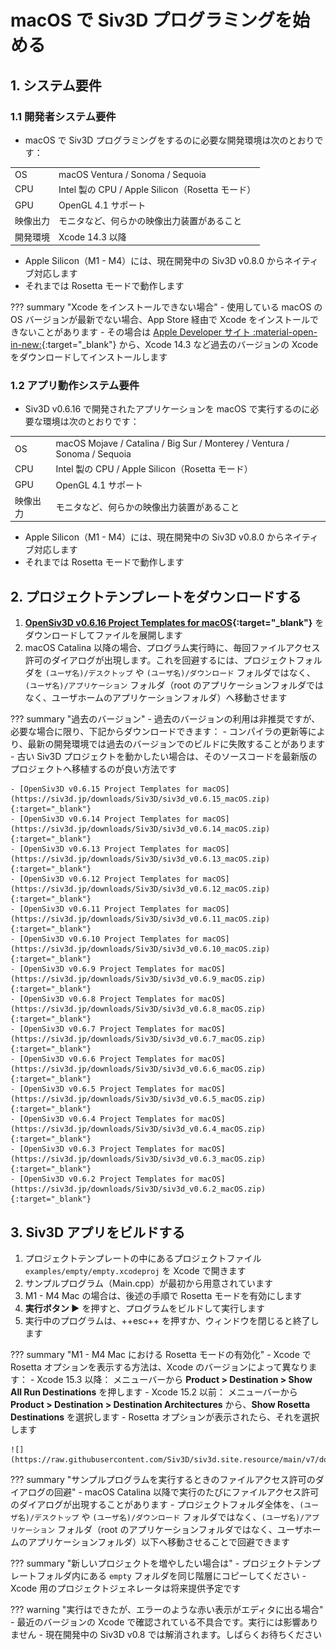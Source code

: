 # macOS で Siv3D プログラミングを始める

## 1. システム要件
### 1.1 開発者システム要件
- macOS で Siv3D プログラミングをするのに必要な開発環境は次のとおりです：

|  |  |
|--|--|
| OS | macOS Ventura / Sonoma / Sequoia |
| CPU | Intel 製の CPU / Apple Silicon（Rosetta モード） |
| GPU | OpenGL 4.1 サポート |
| 映像出力 | モニタなど、何らかの映像出力装置があること |
| 開発環境 | Xcode 14.3 以降 |

- Apple Silicon（M1 - M4）には、現在開発中の Siv3D v0.8.0 からネイティブ対応します
- それまでは Rosetta モードで動作します

??? summary "Xcode をインストールできない場合"
	- 使用している macOS の OS バージョンが最新でない場合、App Store 経由で Xcode をインストールできないことがあります
	- その場合は [Apple Developer サイト :material-open-in-new:](https://developer.apple.com/download/more/){:target="_blank"} から、Xcode 14.3 など過去のバージョンの Xcode をダウンロードしてインストールします

### 1.2 アプリ動作システム要件
- Siv3D v0.6.16 で開発されたアプリケーションを macOS で実行するのに必要な環境は次のとおりです：

|  |  |
|--|--|
| OS | macOS Mojave / Catalina / Big Sur / Monterey / Ventura / Sonoma / Sequoia |
| CPU | Intel 製の CPU / Apple Silicon（Rosetta モード） |
| GPU | OpenGL 4.1 サポート |
| 映像出力 | モニタなど、何らかの映像出力装置があること |

- Apple Silicon（M1 - M4）には、現在開発中の Siv3D v0.8.0 からネイティブ対応します
- それまでは Rosetta モードで動作します


## 2. プロジェクトテンプレートをダウンロードする
1. **[OpenSiv3D v0.6.16 Project Templates for macOS](https://siv3d.jp/downloads/Siv3D/siv3d_v0.6.16_macOS.zip){:target="_blank"}** をダウンロードしてファイルを展開します
1. macOS Catalina 以降の場合、プログラム実行時に、毎回ファイルアクセス許可のダイアログが出現します。これを回避するには、プロジェクトフォルダを `(ユーザ名)/デスクトップ` や `(ユーザ名)/ダウンロード` フォルダではなく、`(ユーザ名)/アプリケーション` フォルダ（root のアプリケーションフォルダではなく、ユーザホームのアプリケーションフォルダ）へ移動させます

??? summary "過去のバージョン"
	- 過去のバージョンの利用は非推奨ですが、必要な場合に限り、下記からダウンロードできます：
		- コンパイラの更新等により、最新の開発環境では過去のバージョンでのビルドに失敗することがあります
		- 古い Siv3D プロジェクトを動かしたい場合は、そのソースコードを最新版のプロジェクトへ移植するのが良い方法です

	- [OpenSiv3D v0.6.15 Project Templates for macOS](https://siv3d.jp/downloads/Siv3D/siv3d_v0.6.15_macOS.zip){:target="_blank"}
	- [OpenSiv3D v0.6.14 Project Templates for macOS](https://siv3d.jp/downloads/Siv3D/siv3d_v0.6.14_macOS.zip){:target="_blank"}
	- [OpenSiv3D v0.6.13 Project Templates for macOS](https://siv3d.jp/downloads/Siv3D/siv3d_v0.6.13_macOS.zip){:target="_blank"}
	- [OpenSiv3D v0.6.12 Project Templates for macOS](https://siv3d.jp/downloads/Siv3D/siv3d_v0.6.12_macOS.zip){:target="_blank"}
	- [OpenSiv3D v0.6.11 Project Templates for macOS](https://siv3d.jp/downloads/Siv3D/siv3d_v0.6.11_macOS.zip){:target="_blank"}
	- [OpenSiv3D v0.6.10 Project Templates for macOS](https://siv3d.jp/downloads/Siv3D/siv3d_v0.6.10_macOS.zip){:target="_blank"}
	- [OpenSiv3D v0.6.9 Project Templates for macOS](https://siv3d.jp/downloads/Siv3D/siv3d_v0.6.9_macOS.zip){:target="_blank"}
	- [OpenSiv3D v0.6.8 Project Templates for macOS](https://siv3d.jp/downloads/Siv3D/siv3d_v0.6.8_macOS.zip){:target="_blank"}
	- [OpenSiv3D v0.6.7 Project Templates for macOS](https://siv3d.jp/downloads/Siv3D/siv3d_v0.6.7_macOS.zip){:target="_blank"}
	- [OpenSiv3D v0.6.6 Project Templates for macOS](https://siv3d.jp/downloads/Siv3D/siv3d_v0.6.6_macOS.zip){:target="_blank"}
	- [OpenSiv3D v0.6.5 Project Templates for macOS](https://siv3d.jp/downloads/Siv3D/siv3d_v0.6.5_macOS.zip){:target="_blank"}
	- [OpenSiv3D v0.6.4 Project Templates for macOS](https://siv3d.jp/downloads/Siv3D/siv3d_v0.6.4_macOS.zip){:target="_blank"}
	- [OpenSiv3D v0.6.3 Project Templates for macOS](https://siv3d.jp/downloads/Siv3D/siv3d_v0.6.3_macOS.zip){:target="_blank"}
	- [OpenSiv3D v0.6.2 Project Templates for macOS](https://siv3d.jp/downloads/Siv3D/siv3d_v0.6.2_macOS.zip){:target="_blank"}


## 3. Siv3D アプリをビルドする
1. プロジェクトテンプレートの中にあるプロジェクトファイル `examples/empty/empty.xcodeproj` を Xcode で開きます
1. サンプルプログラム（Main.cpp）が最初から用意されています
1. M1 - M4 Mac の場合は、後述の手順で Rosetta モードを有効にします
1. **実行ボタン ▶️** を押すと、プログラムをビルドして実行します
1. 実行中のプログラムは、++esc++ を押すか、ウィンドウを閉じると終了します

??? summary "M1 - M4 Mac における Rosetta モードの有効化"
	- Xcode で Rosetta オプションを表示する方法は、Xcode のバージョンによって異なります：
		- Xcode 15.3 以降： メニューバーから **Product &gt; Destination &gt; Show All Run Destinations** を押します
		- Xcode 15.2 以前： メニューバーから **Product &gt; Destination &gt; Destination Architectures** から、**Show Rosetta Destinations** を選択します
	- Rosetta オプションが表示されたら、それを選択します

	![](https://raw.githubusercontent.com/Siv3D/siv3d.site.resource/main/v7/download/rosetta.png)

??? summary "サンプルプログラムを実行するときのファイルアクセス許可のダイアログの回避"
	- macOS Catalina 以降で実行のたびにファイルアクセス許可のダイアログが出現することがあります
	- プロジェクトフォルダ全体を、`(ユーザ名)/デスクトップ` や `(ユーザ名)/ダウンロード` フォルダではなく、`(ユーザ名)/アプリケーション` フォルダ（root のアプリケーションフォルダではなく、ユーザホームのアプリケーションフォルダ）以下へ移動させることで回避できます

??? summary "新しいプロジェクトを増やしたい場合は"
	- プロジェクトテンプレートフォルダ内にある `empty` フォルダを同じ階層にコピーしてください
	- Xcode 用のプロジェクトジェネレータは将来提供予定です

??? warning "実行はできたが、エラーのような赤い表示がエディタに出る場合"
	- 最近のバージョンの Xcode で確認されている不具合です。実行には影響ありません
	- 現在開発中の Siv3D v0.8 では解消されます。しばらくお待ちください

